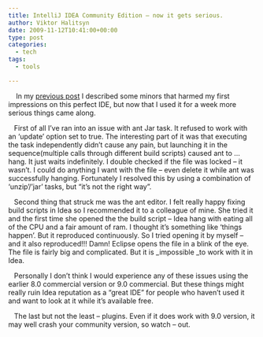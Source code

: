 ```yaml
---
title: IntelliJ IDEA Community Edition – now it gets serious.
author: Viktor Halitsyn
date: 2009-11-12T10:41:00+00:00
type: post
categories:
  - tech
tags:
  - tools

---
```

&nbsp;&nbsp; &nbsp;In my <span></span>[<span></span>previous pos][1][<span></span>t<span></span>][2]&nbsp;I described some minors that harmed my first impressions on this perfect IDE, but now that I used it for a week more serious things came along.
  
&nbsp;&nbsp; First of all I&#8217;ve ran into an issue with ant Jar task. It refused to work with an &#8216;update&#8217; option set to true. The interesting part of it was that executing the task&nbsp;independently&nbsp;didn&#8217;t cause any pain, but launching it in the sequence(multiple calls through different build scripts) caused ant to &#8230; hang. It just waits indefinitely. I double checked if the file was locked &#8211; it wasn&#8217;t. I could do anything I want with the file &#8211; even delete it while ant was successfully hanging. Fortunately I resolved this by using a combination of &#8216;unzip&#8217;/&#8217;jar&#8217; tasks, but &#8220;it&#8217;s not the right way&#8221;.
  
&nbsp;&nbsp; Second thing that struck me was the ant editor. I felt really happy fixing build scripts in Idea so I recommended it to a&nbsp;colleague&nbsp;of mine. She tried it and the first time she opened the the build script &#8211; Idea hang with eating all of the CPU and a fair amount of ram. I thought it&#8217;s something like &#8216;things happen&#8217;. But it reproduced continuously. So I tried opening it by myself &#8211; and it also reproduced!!! Damn! Eclipse opens the file in a blink of the eye. The file is fairly big and complicated. But it is _impossible _to work with it in Idea.
  
&nbsp;&nbsp; Personally I don&#8217;t think I would experience any of these issues using the earlier 8.0 commercial version or 9.0 commercial. But these things might really ruin Idea reputation as a &#8220;great IDE&#8221; for people who haven&#8217;t used it and want to look at it while it&#8217;s available free.
  
&nbsp;&nbsp; The last but not the least &#8211; plugins. Even if it does work with 9.0 version, it may well crash your community version, so watch &#8211; out.

 [1]: http://revengedevelopment.blogspot.com/2009/11/intellij-idea-community-edition-first.html
 [2]: http://www.blogger.com/